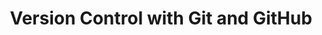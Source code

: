 ---
layout: workshop
category: workshop
title: "Version Control with Git and GitHub"
time: 10:00 AM - 1:00 PM PST
human_date: "October 14 and 16"
year: 2025
location: UC Santa Barbara Library
instructors: Alessandra Vidal Meza, Seth Erickson, Jose Niño Muriel
helpers: Hind Al Ali, Jairo Melo, Jay Chi
pre_workshop_survey: "https://ucsb.co1.qualtrics.com/jfe/form/SV_bJeIoxjp1A9Xx3M?slug=2025-10-14-ucsb-git"
post_workshop_survey: "https://ucsb.co1.qualtrics.com/jfe/form/SV_0lD2XHnezknmSr4?slug=2025-10-14-ucsb-git"
lesson_url: "https://carpentry.library.ucsb.edu/2025-04-14-git-novice/"
shoreline_url: "https://cglink.me/2dD/r2268290"
description: "This two-day workshop introduces git, a command line tool for managing revisions in coding projects, and GitHub, a web-based platform for sharing your work and collaborating with others. The workshop is oriented toward learners with little or no previous experience with either git or GitHub. It will cover steps for setting up a git project, making changes, navigating the revision history, sharing work on GitHub, and using GitHub pages to publish a website."
---